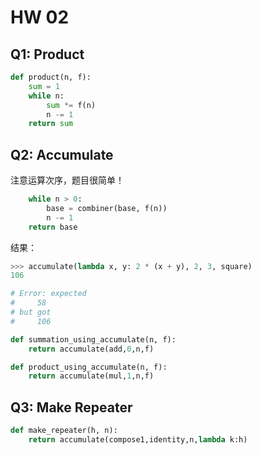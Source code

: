 # HW 02

## Q1: Product

```python
def product(n, f):
    sum = 1
    while n:
        sum *= f(n)
        n -= 1
    return sum
```

## Q2: Accumulate

注意运算次序，题目很简单！

```python
    while n > 0:
        base = combiner(base, f(n))
        n -= 1
    return base
```

结果：

```python
>>> accumulate(lambda x, y: 2 * (x + y), 2, 3, square)
106

# Error: expected
#     58
# but got
#     106
```

```python
def summation_using_accumulate(n, f):
    return accumulate(add,0,n,f)
```

```python
def product_using_accumulate(n, f):
    return accumulate(mul,1,n,f)
```

## Q3: Make Repeater

```python
def make_repeater(h, n):
    return accumulate(compose1,identity,n,lambda k:h)
```